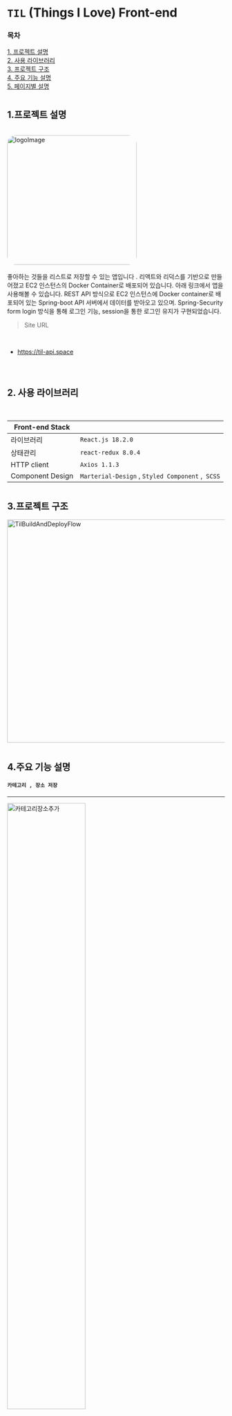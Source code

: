 #
# `TIL` (Things I Love) Front-end 

### 목차

[1. 프로젝트 설명](#1프로젝트-설명 )
<br/>
[2. 사용 라이브러리](#2사용-라이브러리)
<br/>
[3. 프로젝트 구조](#3프로젝트-구조)
<br/>
[4. 주요 기능 설명](#4주요-기능-설명)
<br/>
[5. 페이지별 설명](#5페이지별-설명)
<br/>

#
## 1.프로젝트 설명 

<br/>
<img width="300" style="border-radius:20px" alt="logoImage" src="https://user-images.githubusercontent.com/51349774/202742588-1871ff0d-c0a1-4de6-b5d4-49366c0b069c.png">
<br/>
<br/>
좋아하는 것들을 리스트로 저장할 수 있는 앱입니다 .  리액트와 리덕스를 기반으로 만들어졌고 EC2 인스턴스의 Docker Container로 배포되어 있습니다. 아래 링크에서 앱을 사용해볼 수 있습니다. REST API 방식으로 EC2 인스턴스에 Docker container로 배포되어 있는 Spring-boot API 서버에서 데이터를 받아오고 있으며. Spring-Security form login 방식을 통해 로그인 기능, session을 통한 로그인 유지가 구현되었습니다. 

<br/>

> Site URL

<br/>

- https://til-api.space

<br/>

#
## 2. 사용 라이브러리

<br/>

Front-end Stack||
--|--  
라이브러리|`React.js 18.2.0`
상태관리|`react-redux 8.0.4`
HTTP client | `Axios 1.1.3`
Component Design | `Marterial-Design` , `Styled Component` ,` SCSS`


#
## 3.프로젝트 구조


<img width="517" alt="TilBuildAndDeployFlow" src="https://user-images.githubusercontent.com/51349774/202758185-31986614-dc6c-4ea2-8ab4-8017a5fe875d.png">


#
## 4.주요 기능 설명


#### `카테고리 , 장소 저장 `
---
<img width="60%" style="border:'1px solid gray'" alt="카테고리장소추가" src="https://user-images.githubusercontent.com/51349774/202737409-bccc475d-488b-4e42-a238-218b765d6944.gif"/>

#### `카테고리별,정렬 옵션  검색`
---
<img width="60%" style="border:'1px solid gray'" alt="검색" src="https://user-images.githubusercontent.com/51349774/202738184-fcffae38-286e-4961-9d05-019436975ce3.gif"/>


#### `장소 디테일 화면`
---

<img width="60%" style="border:10px solid gray" alt="장소 정보화면" src="https://user-images.githubusercontent.com/51349774/202738101-931039d5-494b-40bf-bc6d-d265c4d152e1.gif"/>


#### `영수증 등록`
---
<img width="60%" style="border:1px solid gray" alt="장소 정보화면" src="https://user-images.githubusercontent.com/51349774/202737749-dbae5e82-c14d-4fc2-9a87-65424d94897e.gif"/>


#### `네이버로 검색`
---
<img width="60%" style="border:1px solid gray" alt="네이버링크" src="https://user-images.githubusercontent.com/51349774/202737796-a33e8185-1c77-449e-9098-d528f66fb0c6.gif"/>


#### `회원가입`
---
<img width="60%" style="border:1px solid gray" alt="회원가입" src="https://user-images.githubusercontent.com/51349774/202737899-ff60ec9e-6445-444c-8848-7cf818541001.gif"/>


#### `로그인 , 로그아웃`

<img width="60%" style="border:1px solid gray" alt="로그인 , 로그아웃" src="https://user-images.githubusercontent.com/51349774/202739227-27827e75-fb83-4f93-9095-2b665ce2fc9f.gif"/>
<br/>
